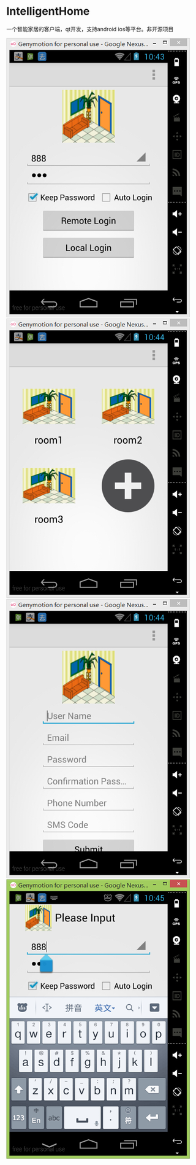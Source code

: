 # IntelligentHome
一个智能家居的客户端，qt开发，支持android ios等平台。非开源项目

 ![image](https://github.com/AfterTheRainOfStars/IntelligentHome/blob/master/temp_files/1.jpg)
 ![image](https://github.com/AfterTheRainOfStars/IntelligentHome/blob/master/temp_files/2.jpg)
 ![image](https://github.com/AfterTheRainOfStars/IntelligentHome/blob/master/temp_files/3.jpg)
 ![image](https://github.com/AfterTheRainOfStars/IntelligentHome/blob/master/temp_files/4.jpg)
